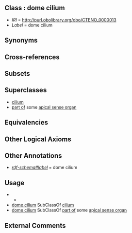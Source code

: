 
## Class : dome cilium

 * *IRI* = http://purl.obolibrary.org/obo/CTENO_0000013
 * *Label* = dome cilium

## Synonyms


## Cross-references


## Subsets


## Superclasses

 * [cilium](../../GO/29/GO_0005929.md)
 * [part of](../../BFO/50/BFO_0000050.md) some [apical sense organ](../../CTENO/17/CTENO_0000017.md)

## Equivalencies


## Other Logical Axioms


## Other Annotations

 * *[rdf-schema#label](../../el/rdf-schema#label.md)* = dome cilium

## Usage

 * -
 * [dome cilium](../../CTENO/13/CTENO_0000013.md) SubClassOf [cilium](../../GO/29/GO_0005929.md)
 * [dome cilium](../../CTENO/13/CTENO_0000013.md) SubClassOf [part of](../../BFO/50/BFO_0000050.md) some [apical sense organ](../../CTENO/17/CTENO_0000017.md)

## External Comments

